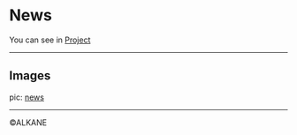 # News
<ol>
  
</ol>

You can see in [Project](https://aalkanee.github.io/News/)

---
## Images

pic:
[news]()


----
 <footer>&copy;ALKANE</footer>
